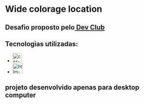 <h1>Wide colorage location</h1>
<h2>Desafio proposto pelo<a href="devclub.com.br"> Dev Club</a></h2>
<h2>Tecnologias utilizadas:</h2>
<ul>
  <li><img src="https://img.icons8.com/?size=100&id=3BTBsJs5myRy&format=png&color=000000" alt="css-logo" width="30px"/></li>
  <li><img src="https://img.icons8.com/?size=100&id=20909&format=png&color=000000" alt="htlm-logo" width="33px"/> </li>
</ul>
<h2>projeto desenvolvido apenas para desktop computer</h2>
